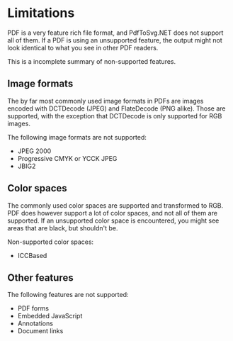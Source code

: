 # Limitations

PDF is a very feature rich file format, and PdfToSvg.NET does not support all of them. If a PDF is using an unsupported feature, the output might not look identical to what you see in other PDF readers.

This is a incomplete summary of non-supported features.

## Image formats

The by far most commonly used image formats in PDFs are images encoded with DCTDecode (JPEG) and FlateDecode (PNG alike). Those are supported, with the exception that DCTDecode is only supported for RGB images.

The following image formats are not supported:

* JPEG 2000
* Progressive CMYK or YCCK JPEG
* JBIG2

## Color spaces

The commonly used color spaces are supported and transformed to RGB. PDF does however support a lot of color spaces, and not all of them are supported. If an unsupported color space is encountered, you might see areas that are black, but shouldn't be.

Non-supported color spaces:

* ICCBased

## Other features

The following features are not supported:

* PDF forms
* Embedded JavaScript
* Annotations
* Document links
